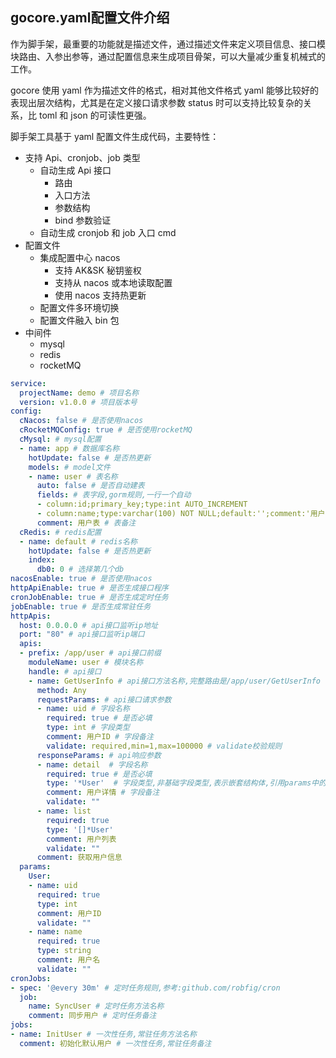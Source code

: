 gocore.yaml配置文件介绍
---

作为脚手架，最重要的功能就是描述文件，通过描述文件来定义项目信息、接口模块路由、入参出参等，通过配置信息来生成项目骨架，可以大量减少重复机械式的工作。

gocore 使用 yaml 作为描述文件的格式，相对其他文件格式 yaml 能够比较好的表现出层次结构，尤其是在定义接口请求参数 status 时可以支持比较复杂的关系，比 toml 和 json 的可读性更强。

脚手架工具基于 yaml 配置文件生成代码，主要特性：

- 支持 Api、cronjob、job 类型
  - 自动生成 Api 接口
    - 路由
    - 入口方法
    - 参数结构
    - bind 参数验证
  - 自动生成 cronjob 和 job 入口 cmd
- 配置文件
  - 集成配置中心 nacos
    - 支持 AK&SK 秘钥鉴权
    - 支持从 nacos 或本地读取配置
    - 使用 nacos 支持热更新
  - 配置文件多环境切换
  - 配置文件融入 bin 包
- 中间件
  - mysql
  - redis
  - rocketMQ


```yaml
service:
  projectName: demo # 项目名称
  version: v1.0.0 # 项目版本号
config: 
  cNacos: false # 是否使用nacos
  cRocketMQConfig: true # 是否使用rocketMQ
  cMysql: # mysql配置
  - name: app # 数据库名称
    hotUpdate: false # 是否热更新
    models: # model文件
    - name: user # 表名称
      auto: false # 是否自动建表
      fields: # 表字段,gorm规则,一行一个自动
      - column:id;primary_key;type:int AUTO_INCREMENT
      - column:name;type:varchar(100) NOT NULL;default:'';comment:'用户名';unique_index
      comment: 用户表 # 表备注
  cRedis: # redis配置
  - name: default # redis名称
    hotUpdate: false # 是否热更新
    index: 
      db0: 0 # 选择第几个db
nacosEnable: true # 是否使用nacos
httpApiEnable: true # 是否生成接口程序
cronJobEnable: true # 是否生成定时任务
jobEnable: true # 是否生成常驻任务
httpApis:
  host: 0.0.0.0 # api接口监听ip地址
  port: "80" # api接口监听ip端口
  apis:
  - prefix: /app/user # api接口前缀
    moduleName: user # 模块名称
    handle: # api接口
    - name: GetUserInfo # api接口方法名称,完整路由是/app/user/GetUserInfo
      method: Any
      requestParams: # api接口请求参数
      - name: uid # 字段名称
        required: true # 是否必填
        type: int # 字段类型
        comment: 用户ID # 字段备注
        validate: required,min=1,max=100000 # validate校验规则
      responseParams: # api响应参数
      - name: detail  # 字段名称
        required: true # 是否必填
        type: '*User'  # 字段类型,非基础字段类型,表示嵌套结构体,引用params中的结构体
        comment: 用户详情 # 字段备注
        validate: ""
      - name: list
        required: true
        type: '[]*User'
        comment: 用户列表
        validate: ""
      comment: 获取用户信息
  params:
    User:
    - name: uid
      required: true
      type: int
      comment: 用户ID
      validate: ""
    - name: name
      required: true
      type: string
      comment: 用户名
      validate: ""
cronJobs:
- spec: '@every 30m' # 定时任务规则,参考:github.com/robfig/cron
  job: 
    name: SyncUser # 定时任务方法名称
    comment: 同步用户 # 定时任务备注
jobs:
- name: InitUser # 一次性任务,常驻任务方法名称
  comment: 初始化默认用户 # 一次性任务,常驻任务备注
```